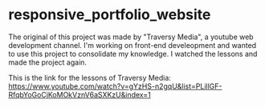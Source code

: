 # responsive_portfolio_website


The original of this project was made by "Traversy Media", a youtube web development channel.
I'm working on front-end develeopment and wanted to use this project to consolidate my knowledge. I watched the lessons and made the project again.

This is the link for the lessons of Traversy Media: https://www.youtube.com/watch?v=gYzHS-n2gqU&list=PLillGF-RfqbYoGoCjKoMOkVznV6aSXKzU&index=1


